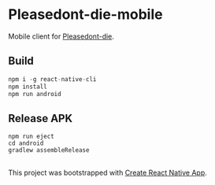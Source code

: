 # Pleasedont-die-mobile
Mobile client for [Pleasedont-die](https://github.com/maxsoulard/pleasedont-die/tree/master/core).

## Build
```javascript
npm i -g react-native-cli
npm install
npm run android
```
## Release APK
```
npm run eject
cd android
gradlew assembleRelease
```
## 
This project was bootstrapped with [Create React Native App](https://github.com/react-community/create-react-native-app).
